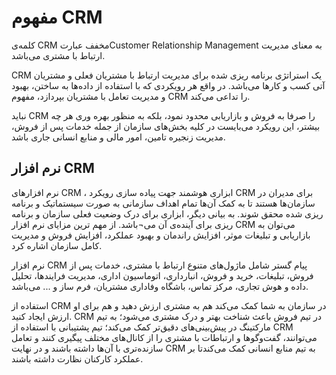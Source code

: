 # مفهوم CRM


کلمه‌ی CRM مخفف عبارتCustomer Relationship Management به معنای مدیریت ارتباط با مشتری می‌باشد.

CRM یک استراتژی برنامه ریزی شده برای مدیریت ارتباط با مشتریان فعلی و مشتریان آتی کسب و کار‌ها می‌باشد. در واقع هر رویکردی که با استفاده از داده‌ها به ساختن، بهبود و مدیریت تعامل با مشتریان بپردازد، مفهوم CRM را تداعی می‌کند. 

نباید CRM را صرفا به فروش و بازاریابی محدود نمود، بلکه به منظور بهره وری هر چه بیشتر، این رویکرد می‌بایست در کلیه بخش‌های سازمان از جمله خدمات پس از فروش، مدیریت زنجیره تامین، امور مالی و منابع انسانی جاری باشد. 


##  نرم افزار CRM 

نرم افزار‌های CRM ، ابزاری هوشمند جهت پیاده سازی رویکرد CRM برای مدیران در سازمان‌ها هستند تا به کمک آن‌ها تمام اهداف سازمانی به صورت سیستماتیک و برنامه ریزی شده محقق شوند. به بیانی دیگر، ابزاری برای درک وضعیت فعلی سازمان و برنامه ریزی برای آینده‌ی آن می¬باشد. از مهم ترین مزایای نرم افزار CRM می‌توان به بازاریابی و تبلیغات موثر، افزایش راندمان و بهبود عملکرد، افزایش فروش و مدیریت کامل سازمان اشاره کرد.

نرم افزار CRM پیام گستر شامل ماژول‌های متنوع ارتباط با مشتری، خدمات پس از فروش، تبلیغات، خرید و فروش، انبارداری، اتوماسیون اداری، مدیریت فرایندها، تحلیل داده و هوش تجاری، مرکز تماس، باشگاه وفاداری مشتریان، فرم ساز و ... می‌باشد. 


استفاده از CRM در سازمان به شما کمک می‌کند هم به مشتری ارزش دهید و هم برای او ارزش ایجاد کنید.
CRM در تیم فروش باعث شناخت بهتر و درک مشتری می‌شود؛ به تیم مارکتینگ در پیش‌بینی‌های دقیق‌تر کمک می‌کند؛ تیم پشتیبانی با استفاده از CRM می‌توانند، گفت‌و‌گوها و ارتباطات با مشتری را از کانال‌های مختلف پیگیری کنند و تعامل سازنده‌تری با آن‌ها داشته باشند و در نهایت CRM به تیم منابع انسانی کمک می‌کندتا بر عملکرد کارکنان نظارت داشته باشند.
